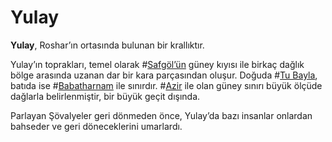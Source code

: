 # Yulay

**Yulay**, Roshar’ın ortasında bulunan bir krallıktır.  

Yulay’ın toprakları, temel olarak #[Safgöl’ün](locations/purelake) güney kıyısı ile birkaç dağlık bölge arasında uzanan dar bir kara parçasından oluşur. Doğuda #[Tu Bayla](locations/tu-bayla), batıda ise #[Babatharnam](locations/babatharnam) ile sınırdır. #[Azir](locations/azir) ile olan güney sınırı büyük ölçüde dağlarla belirlenmiştir, bir büyük geçit dışında.  

Parlayan Şövalyeler geri dönmeden önce, Yulay’da bazı insanlar onlardan bahseder ve geri döneceklerini umarlardı.
